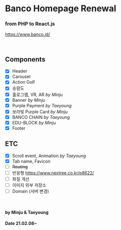 # Banco Homepage Renewal

### from PHP to React.js

https://www.banco.id/

<br>

## Components

- [x] Header
- [x] Carousel
- [x] Action Golf
- [x] 승람도
- [x] 홀로그램, VR, AR _by Minju_
- [x] Banner _by Minju_
- [x] Purple Payment _by Taeyoung_
- [x] 보라빛 Purple Card _by Minju_
- [x] BANCO CHAIN _by Taeyoung_
- [x] EDU-BLOCK _by Minju_
- [x] Footer

## ETC

- [x] Scroll event, Animation _by Taeyoung_
- [x] Tab name, Favicon
- [ ] ~~Routing~~
- [ ] 반응형 https://www.nextree.co.kr/p8622/
- [ ] 화질 개선
- [ ] 이미지 외부 저장소
- [ ] Domain (서버 변경)

<br>

#### by Minju & Taeyoung

#### Date 21.02.08~
